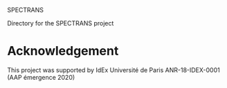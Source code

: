 SPECTRANS 





Directory for the SPECTRANS project 




# Acknowledgement

This project was supported by IdEx Université de Paris ANR-18-IDEX-0001 (AAP émergence 2020)
